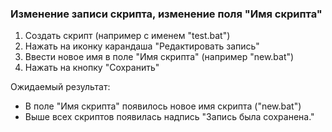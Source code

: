 ### Изменение записи скрипта, изменение поля "Имя скрипта"

1. Создать скрипт (например c именем "test.bat")
2. Нажать на иконку карандаша "Редактировать запись"
3. Ввести новое имя в поле "Имя скрипта" (например "new.bat")
4. Нажать на кнопку "Сохранить"

Ожидаемый результат:
- В поле "Имя скрипта" появилось новое имя скрипта ("new.bat")
- Выше всех скриптов появилась надпись "Запись была сохранена."
